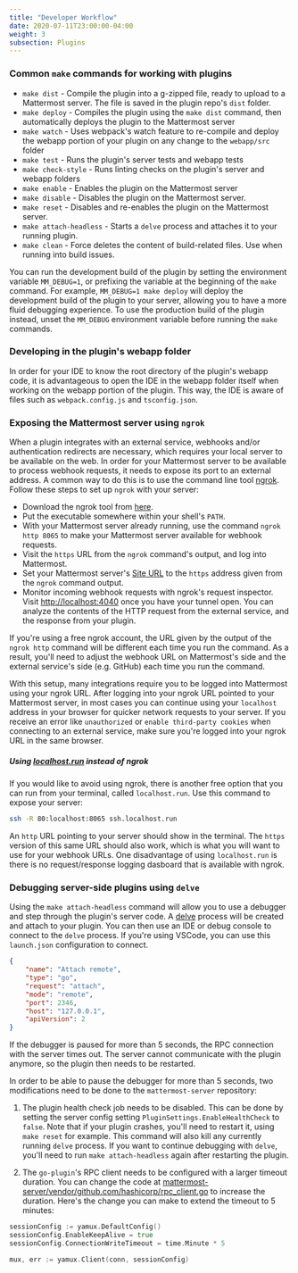 ```yaml
---
title: "Developer Workflow"
date: 2020-07-11T23:00:00-04:00
weight: 3
subsection: Plugins
---
```


### Common `make` commands for working with plugins

- `make dist` - Compile the plugin into a g-zipped file, ready to upload to a Mattermost server. The file is saved in the plugin repo's `dist` folder.
- `make deploy` - Compiles the plugin using the `make dist` command, then automatically deploys the plugin to the Mattermost server
- `make watch` - Uses webpack's watch feature to re-compile and deploy the webapp portion of your plugin on any change to the `webapp/src` folder
- `make test` - Runs the plugin's server tests and webapp tests
- `make check-style` - Runs linting checks on the plugin's server and webapp folders
- `make enable` - Enables the plugin on the Mattermost server
- `make disable` - Disables the plugin on the Mattermost server.
- `make reset` - Disables and re-enables the plugin on the Mattermost server.
- `make attach-headless` - Starts a `delve` process and attaches it to your running plugin.
- `make clean` - Force deletes the content of build-related files. Use when running into build issues.

You can run the development build of the plugin by setting the environment variable `MM_DEBUG=1`, or prefixing the variable at the beginning of the `make` command. For example, `MM_DEBUG=1 make deploy` will deploy the development build of the plugin to your server, allowing you to have a more fluid debugging experience. To use the production build of the plugin instead, unset the `MM_DEBUG` environment variable before running the `make` commands.

### Developing in the plugin's webapp folder

In order for your IDE to know the root directory of the plugin's webapp code, it is advantageous to open the IDE in the webapp folder itself when working on the webapp portion of the plugin. This way, the IDE is aware of files such as `webpack.config.js` and `tsconfig.json`.

### Exposing the Mattermost server using `ngrok`

When a plugin integrates with an external service, webhooks and/or authentication redirects are necessary, which requires your local server to be available on the web. In order for your Mattermost server to be available to process webhook requests, it needs to expose its port to an external address. A common way to do this is to use the command line tool [ngrok](https://ngrok.com). Follow these steps to set up `ngrok` with your server:

- Download the ngrok tool from [here](https://ngrok.com/download).
- Put the executable somewhere within your shell's `PATH`.
- With your Mattermost server already running, use the command `ngrok http 8065` to make your Mattermost server available for webhook requests.
- Visit the `https` URL from the `ngrok` command's output, and log into Mattermost.
- Set your Mattermost server's [Site URL](http://localhost:8065/admin_console/environment/web_server) to the `https` address given from the `ngrok` command output.
- Monitor incoming webhook requests with ngrok's request inspector. Visit [http://localhost:4040](http://localhost:4040) once you have your tunnel open. You can analyze the contents of the HTTP request from the external service, and the response from your plugin.

If you're using a free ngrok account, the URL given by the output of the `ngrok http` command will be different each time you run the command. As a result, you'll need to adjust the webhook URL on Mattermost's side and the external service's side (e.g. GitHub) each time you run the command.

With this setup, many integrations require you to be logged into Mattermost using your ngrok URL. After logging into your ngrok URL pointed to your Mattermost server, in most cases you can continue using your `localhost` address in your browser for quicker network requests to your server. If you receive an error like `unauthorized` or `enable third-party cookies` when connecting to an external service, make sure you're logged into your ngrok URL in the same browser.

##### Using [localhost.run](https://localhost.run) instead of ngrok

If you would like to avoid using ngrok, there is another free option that you can run from your terminal, called `localhost.run`. Use this command to expose your server:

```sh
ssh -R 80:localhost:8065 ssh.localhost.run
```

An `http` URL pointing to your server should show in the terminal. The `https` version of this same URL should also work, which is what you will want to use for your webhook URLs. One disadvantage of using `localhost.run` is there is no request/response logging dasboard that is available with ngrok.


### Debugging server-side plugins using `delve`

Using the `make attach-headless` command will allow you to use a debugger and step through the plugin's server code. A [delve](https://github.com/go-delve/delve) process will be created and attach to your plugin. You can then use an IDE or debug console to connect to the `delve` process. If you're using VSCode, you can use this `launch.json` configuration to connect.

```json
{
    "name": "Attach remote",
    "type": "go",
    "request": "attach",
    "mode": "remote",
    "port": 2346,
    "host": "127.0.0.1",
    "apiVersion": 2
}
```

If the debugger is paused for more than 5 seconds, the RPC connection with the server times out. The server cannot communicate with the plugin anymore, so the plugin then needs to be restarted.

In order to be able to pause the debugger for more than 5 seconds, two modifications need to be done to the `mattermost-server` repository:

1. The plugin health check job needs to be disabled. This can be done by setting the server config setting `PluginSettings.EnableHealthCheck` to `false`. Note that if your plugin crashes, you'll need to restart it, using `make reset` for example. This command will also kill any currently running `delve` process. If you want to continue debugging with `delve`, you'll need to run `make attach-headless` again after restarting the plugin.

2. The `go-plugin`'s RPC client needs to be configured with a larger timeout duration. You can change the code at [mattermost-server/vendor/github.com/hashicorp/rpc_client.go](https://github.com/mattermost/mattermost-server/blob/bf03f391e635b0b9b129768cec5ea13c571744fa/vendor/github.com/hashicorp/go-plugin/rpc_client.go#L63) to increase the duration. Here's the change you can make to extend the timeout to 5 minutes:

```go
sessionConfig := yamux.DefaultConfig()
sessionConfig.EnableKeepAlive = true
sessionConfig.ConnectionWriteTimeout = time.Minute * 5

mux, err := yamux.Client(conn, sessionConfig)
```
